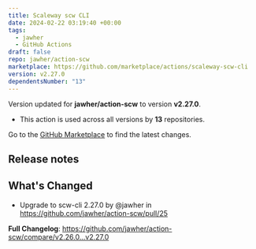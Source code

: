 ```yaml
---
title: Scaleway scw CLI
date: 2024-02-22 03:19:40 +00:00
tags:
  - jawher
  - GitHub Actions
draft: false
repo: jawher/action-scw
marketplace: https://github.com/marketplace/actions/scaleway-scw-cli
version: v2.27.0
dependentsNumber: "13"
---
```



Version updated for **jawher/action-scw** to version **v2.27.0**.
- This action is used across all versions by **13** repositories.

Go to the [GitHub Marketplace](https://github.com/marketplace/actions/scaleway-scw-cli) to find the latest changes.

## Release notes

## What's Changed
* Upgrade to scw-cli 2.27.0 by @jawher in https://github.com/jawher/action-scw/pull/25


**Full Changelog**: https://github.com/jawher/action-scw/compare/v2.26.0...v2.27.0
